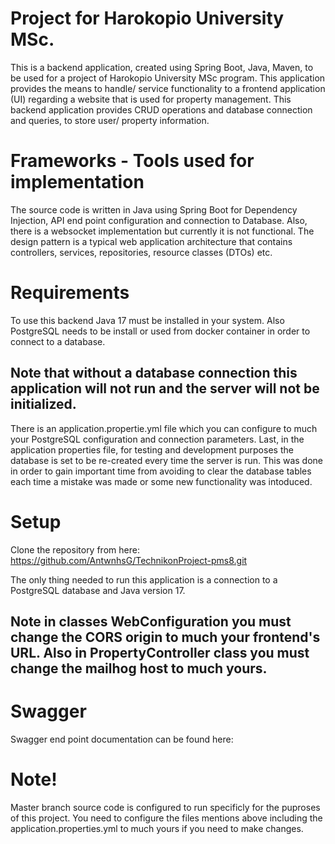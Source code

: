 # Project for Harokopio University MSc.

This is a backend application, created using Spring Boot, Java, Maven, to be used for a project of Harokopio University MSc program.
This application provides the means to handle/ service functionality to a frontend application (UI) regarding a website that is used for property management.
This backend application provides CRUD operations and database connection and queries, to store user/ property information. 

# Frameworks - Tools used for implementation

The source code is written in Java using Spring Boot for Dependency Injection, API end point configuration and connection to Database.
Also, there is a websocket implementation but currently it is not functional.
The design pattern is a typical web application architecture that contains controllers, services, repositories, resource classes (DTOs) etc.

# Requirements

To use this backend Java 17 must be installed in your system.
Also PostgreSQL needs to be install or used from docker container in order to connect to a database.
## Note that without a database connection this application will not run and the server will not be initialized.
There is an application.propertie.yml file which you can configure to much your PostgreSQL configuration and connection parameters.
Last, in the application properties file, for testing and development purposes the database is set to be re-created every time the server is run.
This was done in order to gain important time from avoiding to clear the database tables each time a mistake was made or some new functionality was intoduced.

# Setup

Clone the repository from here: https://github.com/AntwnhsG/TechnikonProject-pms8.git

The only thing needed to run this application is a connection to a PostgreSQL database and Java version 17. 
## Note in classes WebConfiguration you must change the CORS origin to much your frontend's URL. Also in PropertyController class you must change the mailhog host to much yours.

# Swagger

Swagger end point documentation can be found here: 

# Note!

Master branch source code is configured to run specificly for the puproses of this project. You need to configure the files mentions above including the application.properties.yml to much yours if you need to make changes.
